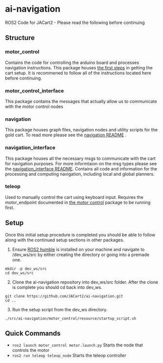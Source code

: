 # ai-navigation
ROS2 Code for JACart2 - Please read the following before continuing

## Structure

### motor_control
Contains the code for controlling the arduino board and processes navigation instructions. This package houses [the first steps](motor_control/README.md) in getting the cart setup. It is recommened to follow all of the instructions located here before continuing.

### motor_control_interface
This package contains the messages that actually allow us to communicate with the motor control nodes

### navigation
This package houses graph files, navigation nodes and utility scripts for the gold cart. To read more please see the [navigation README](navigation/README.md) .

### navigation_interface
This package houses all the necessary msgs to communicate with the cart for navigation purposes. For more informtaion on the msg types please see the [navigation_interface README](navigation_interface/README.md).
Contains all code and information for the processing and computing navigation, including local and global planners.

### teleop
Used to manually control the cart using keyboard input. Requires the motor_endpoint documented in [the motor control](motor_control/README.md) package to be running first.

## Setup
Once this initial setup procedure is completed you should be able to follow along with the continued setup sections in other packages.

1. Ensure [ROS2 humble](https://docs.ros.org/en/humble/Installation/Alternatives/Ubuntu-Development-Setup.html) is installed on your machine and navigate to /dev_ws/src by either creating the directory or going into a premade one.
```
mkdir -p dev_ws/src
cd dev_ws/src
```
2. Clone the ai-navigation repository into dev_ws/src folder. After the clone is complete you should cd back into dev_ws.
```
git clone https://github.com/JACart2/ai-navigation.git
cd ..
```
3. Run the setup script from the dev_ws directory.
```
./src/ai-navigation/motor_control/resource/startup_script.sh
```

## Quick Commands
- ```ros2 launch motor_control motor.launch.py``` Starts the node that controls the motor
- ```ros2 run teleop teleop_node``` Starts the teleop controller
